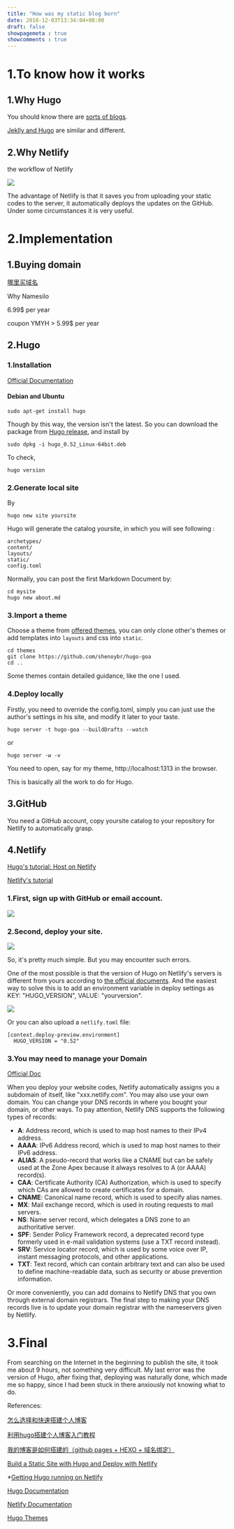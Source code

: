 ```yaml
---
title: "How was my static blog born"
date: 2018-12-03T13:34:04+08:00
draft: false
showpagemeta : true 
showcomments : true
---
```



# 1.To know how it works

## 1.Why Hugo

You should know there are [sorts of blogs](https://segmentfault.com/a/1190000011661576).

[Jeklly and Hugo](https://linux.cn/article-8633-1.html) are similar and different.

## 2.Why Netlify

the workflow of Netlify

![](./netlify_0.png)

The advantage of Netlify is that it saves you from uploading your static codes to the server, it automatically deploys the updates on the GitHub. Under some circumstances it is very useful.



# 2.Implementation

## 1.Buying domain

[哪里买域名](https://www.zhihu.com/question/19551906)

Why Namesilo 

6.99$ per year

coupon YMYH > 5.99$ per year

## 2.Hugo

### 1.Installation

[Official Documentation](https://gohugo.io/getting-started/installing/)

#### Debian and Ubuntu

```
sudo apt-get install hugo
```
Though by this way, the version isn't the latest. So you can download the package from [Hugo release](https://github.com/gohugoio/hugo/releases), and install by 
```
sudo dpkg -i hugo_0.52_Linux-64bit.deb
```

To check, 

```
hugo version
```

### 2.Generate local site

By

```
hugo new site yoursite
```

Hugo will generate the catalog yoursite, in which you will see following :

```
archetypes/
content/
layouts/
static/
config.toml
```

Normally, you can post the first Markdown Document by:

```
cd mysite
hugo new about.md
```

### 3.Import a theme

Choose a theme from [offered themes](https://themes.gohugo.io/), you can only clone other's themes or  add templates into `layouts` and css into `static`.

```
cd themes
git clone https://github.com/shenoybr/hugo-goa
cd ..
```

Some themes contain detailed guidance, like the one I used.

### 4.Deploy locally

Firstly, you need to override the config.toml, simply you can just use the author's settings in his site, and modify it later to your taste.

```
hugo server -t hugo-goa --buildDrafts --watch
```
or
```
hugo server -w -v
```
You need to open, say for my theme, http://localhost:1313 in the browser.



This is basically all the work to do for Hugo.



## 3.GitHub

You need a GitHub account, copy yoursite catalog to your repository for Netlify to automatically grasp.



## 4.Netlify

[Hugo's tutorial: Host on Netlify](https://gohugo.io/hosting-and-deployment/hosting-on-netlify/)

[Netlify's tutorial]()

### 1.First, sign up with GitHub or email account.

![](./netlify_1.png)

### 2.Second, deploy your site.

![](./netlify_2.png)

So, it's pretty much simple. But you may encounter such errors.

One of the most possible is that the version of Hugo on Netlify's servers is different from yours according to [the official documents](https://www.netlify.com/docs/build-gotchas/?_ga=2.163521084.1480081095.1543722703-692151905.1543722703#hugo). And the easiest way to solve this is to add an environment variable in deploy settings as KEY: "HUGO_VERSION", VALUE: "yourversion".

![](./netlify_3.png)

Or you can also upload a `netlify.toml` file:

```
[context.deploy-preview.environment]
  HUGO_VERSION = "0.52"
```



### 3.You may need to manage your Domain

[Official Doc](https://www.netlify.com/docs/dns/)

When you deploy your website codes, Netlify automatically assigns you a subdomain of itself, like "xxx.netlify.com". You may also use your own domain. You can change your DNS records in where you bought your domain, or other ways. To pay attention, Netlify DNS supports the following types of records:

- **A**: Address record, which is used to map host names to their IPv4 address.
- **AAAA**: IPv6 Address record, which is used to map host names to their IPv6 address.
- **ALIAS**: A pseudo-record that works like a CNAME but can be safely used at the Zone Apex because it always resolves to A (or AAAA) record(s).
- **CAA**: Certificate Authority (CA) Authorization, which is used to specify which CAs are allowed to create certificates for a domain.
- **CNAME**: Canonical name record, which is used to specify alias names.
- **MX**: Mail exchange record, which is used in routing requests to mail servers.
- **NS**: Name server record, which delegates a DNS zone to an authoritative server.
- **SPF**: Sender Policy Framework record, a deprecated record type formerly used in e-mail validation systems (use a TXT record instead).
- **SRV**: Service locator record, which is used by some voice over IP, instant messaging protocols, and other applications.
- **TXT**: Text record, which can contain arbitrary text and can also be used to define machine-readable data, such as security or abuse prevention information.

Or more conveniently, you can add domains to Netlify DNS that you own through external domain registrars. The final step to making your DNS records live is to update your domain registrar with the nameservers given by Netlify. 



# 3.Final

From searching on the Internet in the beginning to publish the site, it took me about 9 hours, not something very difficult. My last error was the version of Hugo, after fixing that, deploying was naturally done, which made me so happy, since I had been stuck in there anxiously not knowing what to do. 

References:

[怎么选择和快速搭建个人博客](https://segmentfault.com/a/1190000011661576)

[利用hugo搭建个人博客入门教程](https://youngspring1.github.io/2016/2016-03-06-hugo/)

[我的博客是如何搭建的（github pages + HEXO + 域名绑定）](https://www.jianshu.com/p/834d7cc0668d)

[Build a Static Site with Hugo and Deploy with Netlify](https://gohugo.io/hosting-and-deployment/hosting-on-netlify/)

\*[Getting Hugo running on Netlify](https://www.burntfen.com/2017-04-16/getting-hugo-running-on-netlify)

[Hugo Documentation](https://gohugo.io/documentation/)

[Netlify Documentation](https://www.netlify.com/docs/)

[Hugo Themes](https://gohugo.io/documentation/)